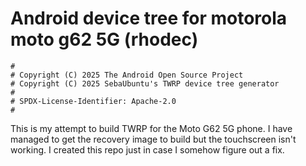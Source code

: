 # Android device tree for motorola moto g62 5G (rhodec)

```
#
# Copyright (C) 2025 The Android Open Source Project
# Copyright (C) 2025 SebaUbuntu's TWRP device tree generator
#
# SPDX-License-Identifier: Apache-2.0
#
```

This is my attempt to build TWRP for the Moto G62 5G phone. I have managed to get the recovery image to build but the touchscreen isn't working. I created this repo just in case I somehow figure out a fix.
